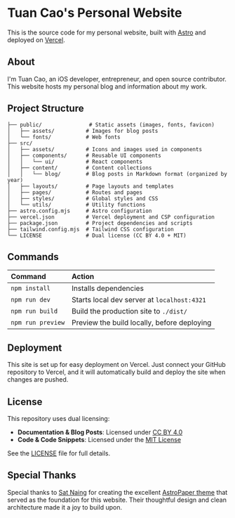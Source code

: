 # Tuan Cao's Personal Website

This is the source code for my personal website, built with [Astro](https://astro.build) and deployed on [Vercel](https://vercel.com).

## About

I'm Tuan Cao, an iOS developer, entrepreneur, and open source contributor. This website hosts my personal blog and information about my work.

## Project Structure

```text
├── public/               # Static assets (images, fonts, favicon)
│   ├── assets/          # Images for blog posts
│   └── fonts/           # Web fonts
├── src/
│   ├── assets/          # Icons and images used in components
│   ├── components/      # Reusable UI components
│   │   └── ui/          # React components
│   ├── content/         # Content collections
│   │   └── blog/        # Blog posts in Markdown format (organized by year)
│   ├── layouts/         # Page layouts and templates
│   ├── pages/           # Routes and pages
│   ├── styles/          # Global styles and CSS
│   └── utils/           # Utility functions
├── astro.config.mjs     # Astro configuration
├── vercel.json          # Vercel deployment and CSP configuration
├── package.json         # Project dependencies and scripts
├── tailwind.config.mjs  # Tailwind CSS configuration
└── LICENSE              # Dual license (CC BY 4.0 + MIT)
```

## Commands

| Command                | Action                                      |
| :--------------------- | :------------------------------------------ |
| `npm install`          | Installs dependencies                       |
| `npm run dev`          | Starts local dev server at `localhost:4321` |
| `npm run build`        | Build the production site to `./dist/`      |
| `npm run preview`      | Preview the build locally, before deploying |

## Deployment

This site is set up for easy deployment on Vercel. Just connect your GitHub repository to Vercel, and it will automatically build and deploy the site when changes are pushed.

## License

This repository uses dual licensing:

- **Documentation & Blog Posts**: Licensed under [CC BY 4.0](http://creativecommons.org/licenses/by/4.0/)
- **Code & Code Snippets**: Licensed under the [MIT License](LICENSE)

See the [LICENSE](LICENSE) file for full details.

## Special Thanks

Special thanks to [Sat Naing](https://github.com/satnaing) for creating the excellent [AstroPaper theme](https://astro-paper.pages.dev/) that served as the foundation for this website. Their thoughtful design and clean architecture made it a joy to build upon.
